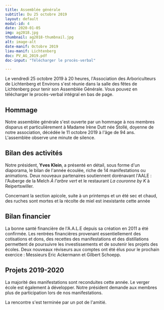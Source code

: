 ```yaml
---
title: Assemblée générale
subtitle: Du 25 octobre 2019
layout: default
modal-id: 4
date: 2020-01-05
img: ag2018.jpg
thumbnail: ag2018-thumbnail.jpg
alt: image-alt
date-manif: Octobre 2019
lieu-manif: Lichtenberg
doc: PV_AG_2019.pdf
doc-input: "Télécharger le procès-verbal"

---
```

Le vendredi 25 octobre 2019 à 20 heures, l'Association des Arboriculteurs de Lichtenberg et Environs s'est réunie dans la salle des fêtes de Lichtenberg pour tenir son Assemblée Générale. Vous pouvez en télécharger le procès-verbal intégral en bas de page.
## Hommage ##
Notre assemblée générale s'est ouverte par un hommage à nos membres disparus et particulièrement à Madame Irène Dutt née Stollé, doyenne de notre association, décédée le 11 octobre 2019 à l'âge de 94 ans. L'assemblée observe une minute de silence.

## Bilan des activités ##
Notre président, **Yves Klein**, a présenté en détail, sous forme d'un diaporama, le bilan de l'année écoulée, riche de 14 manifestations ou animations. 
Deux nouveaux partenaires soutiennent dorénavant l'AALE : l'Auberge de la Melch *À l'arbre vert* et le restaurant *La couronne by K* à Reipertswiller. 

Concernant la section apicole, suite à un printemps et un été sec et chaud, des ruches sont mortes et la récolte de miel est inexistante cette année

## Bilan financier ##

La bonne santé financière de l'A.A.L.E depuis sa création en 2011 a été confirmée. Les rentrées financières provenant essentiellement des cotisations et dons, des recettes des manifestations et des distillations permettent de poursuivre les investissements et de soutenir les projets des écoles. 
Deux nouveaux réviseurs aux comptes ont été élus pour le prochain exercice : Messieurs Eric Ackermann et Gilbert Schoepp.

## Projets 2019-2020 ##
La majorité des manifestations sont reconduites cette année. Le verger école est également à développer. Notre président demande aux membres plus de participation lors de nos manifestations.  

La rencontre s'est terminée par un pot de l'amitié.